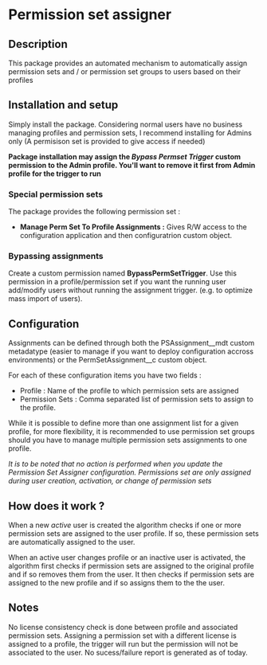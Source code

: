 # Permission set assigner

## Description

This package provides an automated mechanism to automatically assign permission sets and / or permission set groups to users based on their profiles

## Installation and setup

Simply install the package. Considering normal users have no business managing profiles and permission sets, I recommend installing for Admins only (A permisison set is provided to give access if needed)

**Package installation may assign the _Bypass Permset Trigger_ custom permission to the Admin profile. You'll want to remove it first from Admin profile for the trigger to run**

### Special permission sets

The package provides the following permission set :

- **Manage Perm Set To Profile Assignments :** Gives R/W access to the configuration application and then configuratrion custom object.


### Bypassing assignments 
Create a custom permission named **BypassPermSetTrigger**.
Use this permission in a profile/permission set if you want the running user add/modify users without running the assignment trigger. (e.g. to optimize mass import of users). 


## Configuration

Assignments can be defined through both the PSAssignment__mdt custom metadatype (easier to manage if you want to deploy configuration accross environments) or the PermSetAssignment__c custom object. 

For each of these configuration items you have two fields :
- Profile : Name of the profile to which permission sets are assigned
- Permission Sets : Comma separated list of permission sets to assign to the profile.

While it is possible to define more than one assignment list for a given profile, for more flexibility, it is recommended to use permission set groups should you have to manage multiple permission sets assignments to one profile. 

*It is to be noted that no action is performed when you update the Permission Set Assigner configuration. Permissions set are only assigned during user creation, activation, or change of permission sets*


## How does it work ?

When a new *active* user is created the algorithm checks if one or more permission sets are assigned to the user profile. If so, these permission sets are automatically assigned to the user.

When an active user changes profile or an inactive user is activated, the algorithm first checks if permission sets are assigned to the original profile and if so removes them from the user.
It then checks if permission sets are assigned to the new profile and if so assigns them to the the user. 

## Notes

No license consistency check is done between profile and associated permission sets. Assigning a permission set with a different license is assigned to a profile, the trigger will run but the permission will not be associated to the user.
No sucess/failure report is generated as of today.